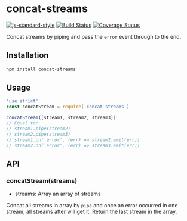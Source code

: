 # concat-streams
[![js-standard-style](https://img.shields.io/badge/code%20style-standard-brightgreen.svg)](http://standardjs.com/)
[![Build Status](https://travis-ci.org/DavidCai1993/concat-streams.svg?branch=master)](https://travis-ci.org/DavidCai1993/concat-streams)
[![Coverage Status](https://coveralls.io/repos/github/DavidCai1993/concat-streams/badge.svg?branch=master)](https://coveralls.io/github/DavidCai1993/concat-streams?branch=master)

Concat streams by piping and pass the `error` event through to the end.

## Installation

```sh
npm install concat-streams
```

## Usage

```js
'use strict'
const concatStream = require('concat-streams')

concatStream([stream1, stream2, stream3])
// Equal to:
// stream1.pipe(stream2)
// stream2.pipe(stream3)
// stream1.on('error', (err) => stream2.emit(err))
// stream2.on('error', (err) => stream3.emit(err))
```

## API

### concatStream(streams)

  - streams: Array<stream> an array of streams

Concat all streams in array by `pipe` and once an error occurred in one stream, all streams after will get it. Return the last stream in the array.